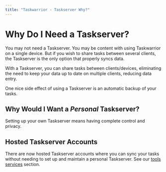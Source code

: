 ```yaml
---
title: "Taskwarrior - Taskserver Why?"
---
```



# Why Do I Need a Taskserver?

You may not need a Taskserver. You may be content with using Taskwarrior on a
single device. But if you wish to share tasks between several clients, the
Taskserver is the only option that properly syncs data.

With a Taskserver, you can share tasks between clients/devices, eliminating the
need to keep your data up to date on multiple clients, reducing data entry.

One nice side effect of using a Taskserver is an automatic backup of your tasks.


## Why Would I Want a *Personal* Taskserver?

Setting up your own Taskserver means having complete control and privacy.


## Hosted Taskserver Accounts

There are now hosted Taskserver accounts where you can sync your tasks without
needing to set up and maintain a personal Taskserver. See our [tools
services](/tools/#services) section.
